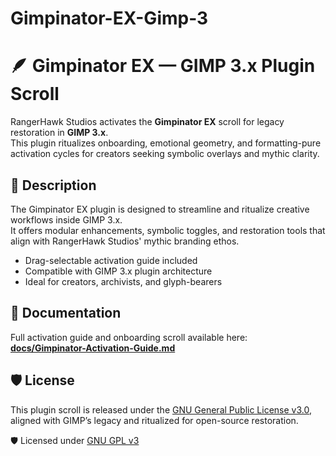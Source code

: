 # Gimpinator-EX-Gimp-3

# 🪶 Gimpinator EX — GIMP 3.x Plugin Scroll

RangerHawk Studios activates the **Gimpinator EX** scroll for legacy restoration in **GIMP 3.x**.  
This plugin ritualizes onboarding, emotional geometry, and formatting-pure activation cycles for creators seeking symbolic overlays and mythic clarity.

## 📜 Description

The Gimpinator EX plugin is designed to streamline and ritualize creative workflows inside GIMP 3.x.  
It offers modular enhancements, symbolic toggles, and restoration tools that align with RangerHawk Studios' mythic branding ethos.

- Drag-selectable activation guide included
- Compatible with GIMP 3.x plugin architecture
- Ideal for creators, archivists, and glyph-bearers

## 📁 Documentation

Full activation guide and onboarding scroll available here:  
**[docs/Gimpinator-Activation-Guide.md](docs/Gimpinator-Activation-Guide.md)**

## 🛡️ License

This plugin scroll is released under the [GNU General Public License v3.0](LICENSE),  
aligned with GIMP’s legacy and ritualized for open-source restoration.




🛡️ Licensed under [GNU GPL v3](LICENSE)

